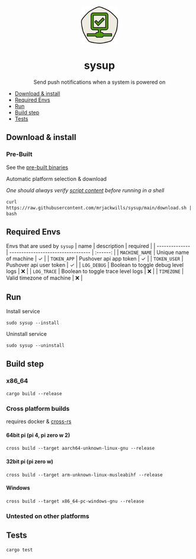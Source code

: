 <p align="center">
    <img src='./.github/logo.svg' width='100px' />
    <br>
    <h1 align="center">sysup</h1>
    <div align="center">Send push notifications when a system is powered on</div>
</p>


- [Download \& install](#download--install)
- [Required Envs](#required-envs)
- [Run](#run)
- [Build step](#build-step)
- [Tests](#tests)

## Download & install

### Pre-Built
See the <a href="https://github.com/mrjackwills/sysup/releases/latest" target='_blank' rel='noopener noreferrer'>pre-built binaries</a>

Automatic platform selection & download

*One should always verify <a href='https://github.com/mrjackwills/sysup/blob/main/download.sh' target='_blank' rel='noopener noreferrer'>script content</a> before running in a shell*

```shell
curl https://raw.githubusercontent.com/mrjackwills/sysup/main/download.sh | bash
```

## Required Envs

 Envs that are used by `sysup`
| name           | description                        | required |
| -------------- | ---------------------------------- | :------: |
| `MACHINE_NAME` | Unique name of machine             | ✓        |
| `TOKEN_APP`    | Pushover api app token             | ✓        |
| `TOKEN_USER`   | Pushover api user token            | ✓        |
| `LOG_DEBUG`    | Boolean to toggle debug level logs | ❌       |
| `LOG_TRACE`    | Boolean to toggle trace level logs | ❌       |
| `TIMEZONE`     | Valid timezone of machine          | ❌       |


## Run

Install service

```shell
sudo sysup --install
```

Uninstall service

```shell
sudo sysup --uninstall
```

## Build step

### x86_64

```shell
cargo build --release
```

### Cross platform builds

requires docker & <a href='https://github.com/cross-rs/cross' target='_blank' rel='noopener noreferrer'>cross-rs</a>

#### 64bit pi (pi 4, pi zero w 2)

```shell
cross build --target aarch64-unknown-linux-gnu --release
```

#### 32bit pi (pi zero w)

```shell
cross build --target arm-unknown-linux-musleabihf --release
```

#### Windows

```shell
cross build --target x86_64-pc-windows-gnu --release
```

### Untested on other platforms

## Tests

```shell
cargo test
```
